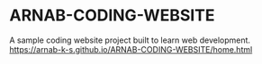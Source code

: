 # ARNAB-CODING-WEBSITE
A sample coding website project built to learn web development.
https://arnab-k-s.github.io/ARNAB-CODING-WEBSITE/home.html
